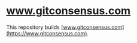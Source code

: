# www.gitconsensus.com

This repository builds [www.gitconsensus.com](https://www.gitconsensus.com).
